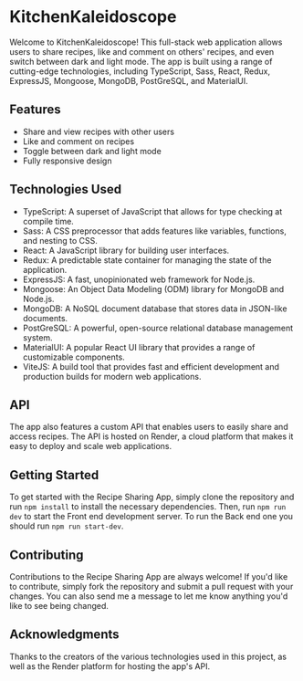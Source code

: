 # KitchenKaleidoscope

Welcome to KitchenKaleidoscope! This full-stack web application allows users to share recipes, like and comment on others' recipes, and even switch between dark and light mode. The app is built using a range of cutting-edge technologies, including TypeScript, Sass, React, Redux, ExpressJS, Mongoose, MongoDB, PostGreSQL, and MaterialUI.

## Features

-   Share and view recipes with other users
-   Like and comment on recipes
-   Toggle between dark and light mode
-   Fully responsive design

## Technologies Used

-   TypeScript: A superset of JavaScript that allows for type checking at compile time.
-   Sass: A CSS preprocessor that adds features like variables, functions, and nesting to CSS.
-   React: A JavaScript library for building user interfaces.
-   Redux: A predictable state container for managing the state of the application.
-   ExpressJS: A fast, unopinionated web framework for Node.js.
-   Mongoose: An Object Data Modeling (ODM) library for MongoDB and Node.js.
-   MongoDB: A NoSQL document database that stores data in JSON-like documents.
-   PostGreSQL: A powerful, open-source relational database management system.
-   MaterialUI: A popular React UI library that provides a range of customizable components.
-   ViteJS: A build tool that provides fast and efficient development and production builds for modern web applications.

## API

The app also features a custom API that enables users to easily share and access recipes. The API is hosted on Render, a cloud platform that makes it easy to deploy and scale web applications.

## Getting Started

To get started with the Recipe Sharing App, simply clone the repository and run `npm install` to install the necessary dependencies. Then, run `npm run dev` to start the Front end development server. To run the Back end one you should run `npm run start-dev`.

## Contributing

Contributions to the Recipe Sharing App are always welcome! If you'd like to contribute, simply fork the repository and submit a pull request with your changes. You can also send me a message to let me know anything you'd like to see being changed.

## Acknowledgments

Thanks to the creators of the various technologies used in this project, as well as the Render platform for hosting the app's API.
